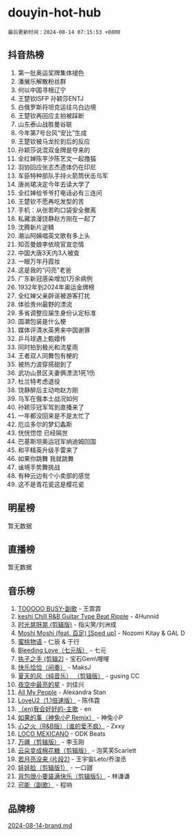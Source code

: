 # douyin-hot-hub

`最后更新时间：2024-08-14 07:15:53 +0800`

## 抖音热榜

1. 第一批奥运奖牌集体褪色
1. 潘展乐解散粉丝群
1. 何以中国寻根辽宁
1. 王楚钦ISFP 孙颖莎ENTJ
1. 白俄罗斯将坦克运往乌白边境
1. 王楚钦再回应主拍被踩断
1. 山东泰山战胜曼谷联
1. 今年第7号台风“安比”生成
1. 王楚钦被马龙抡到后的反应
1. 孙颖莎说混双金牌是夺来的
1. 全红婵陈芋汐陈艺文一起撸猫
1. 羽协回应张志杰遗体仍在印尼
1. 车臣特种部队手持火箭筒伏击乌军
1. 唐尚珺决定今年去读大学了
1. 全红婵给爷爷打电话必有三连问
1. 王楚钦不愿再吃发型的苦
1. 手机：从张若昀口袋安全撤离
1. 私藏浪漫饶静赵方刚在一起了
1. 沈腾新片逆鳞
1. 潮汕阿姨唱英文歌有多上头
1. 知否曼娘李依晓官宣恋情
1. 中国大唐3天内3人被查
1. 一眼万年丹霞妆
1. 这是我的“闪亮”老爸
1. 广东新冠感染增加1万余病例
1. 1932年到2024年奥运金牌榜
1. 全红婵父亲辟谣被游客打扰
1. 体验贵州最野的漂流
1. 多省调整应届生身份认定标准
1. 国潮包装是什么梗
1. 媒体评清水英男来中国谢罪
1. 乒乓球遇上甄嬛传
1. 同时拍到极光和流星雨
1. 王者双人同舞包有梗的
1. 被热力波穿搭甜到了
1. 武功山景区夫妻俩漂流1死1伤
1. 杜兰特考虑退役
1. 饶静醉后主动吻赵方刚
1. 乌军在俄本土战况如何
1. 孙颖莎冠军驾到直播来了
1. 一年都没回来是不是太忙了
1. 厄瓜多尔的梦幻螽斯
1. 恍恍惚惚 已经隔世
1. 巴基斯坦奥运冠军纳迪姆回国
1. 和平精英升级手雷来了
1. 如果你跳舞 我就跳舞
1. 谧境手势舞挑战
1. 有种云边有个小卖部的感觉
1. 这不是青花瓷这是樱花瓷

## 明星榜

暂无数据

## 直播榜

暂无数据

## 音乐榜

1. [TOOOOO BUSY-副歌](https://sf3-cdn-tos.douyinstatic.com/obj/tos-cn-ve-2774/o0fmjGZetNDjSM5EimFs2QlzBg30YgByJMRQrC) - 王霏霏
1. [keshi Chill R&B Guitar Type Beat Ripple](https://sf5-hl-cdn-tos.douyinstatic.com/obj/tos-cn-ve-2774/okQIfmitAB3HpgZQo0YCEFEACcDhQngn0fkFIC) - 4Hunnid
1. [时光晃呀晃 (剪辑版)](https://sf5-hl-cdn-tos.douyinstatic.com/obj/tos-cn-ve-2774/o8ACeQem3gwI1x3GIYGAfKG0LJebKFRJDwRwyW) - 指尖笑/刘洲成
1. [Moshi Moshi (feat. 百足) [Sped up]](https://sf3-cdn-tos.douyinstatic.com/obj/tos-cn-ve-2774/ocCPFQcXJLeroaIdQLIGAoeeYM3OAUYGDguHXz) - Nozomi Kitay & GAL D
1. [蜜桃物语](https://sf5-hl-cdn-tos.douyinstatic.com/obj/tos-cn-ve-2774/oIhOSCZtIACtYU4XQkngiW9kCBfVD1Fz9IYeqL) - 仁辰 & 于行
1. [Bleeding Love（七元版）](https://sf5-hl-cdn-tos.douyinstatic.com/obj/tos-cn-ve-2774/oEgC9eZFHQ1MfSRnrfkzFp8AayDWqAQMABBgUs) - 七元
1. [执子之手 (剪辑2)](https://sf5-hl-cdn-tos.douyinstatic.com/obj/tos-cn-ve-2774/oUoZLQjCc31XzqsBnBQUNgeKtYPBcgbFDwtfcu) - 宝石Gem\哩哩
1. [快乐恰恰（间奏）](https://sf5-hl-cdn-tos.douyinstatic.com/obj/tos-cn-ve-2774/oMesum3HvWQXJxuMFeVYzf54o2QzH5aEBPOCAn) - MaksJ
1. [夏天的风（纯音乐） （剪辑版）](https://sf5-hl-cdn-tos.douyinstatic.com/obj/tos-cn-ve-2774/oUzLjBZZFQAoNRmGokEeD5zfQCObp6UeFAnTa6) - gusing CC
1. [夜空中最亮的星](https://sf5-hl-cdn-tos.douyinstatic.com/obj/tos-cn-ve-2774/o4IfgGwqqnFeXEMGaS8JBzJAdayAaCeoxqbjCD) - 刘佳兴
1. [All My People](https://sf5-hl-cdn-tos.douyinstatic.com/obj/tos-cn-ve-2774/c7773e6b7c3f4bd9b26cd85b0cfa4eff) - Alexandra Stan
1. [LoveU2（1.1倍速版）](https://sf5-hl-cdn-tos.douyinstatic.com/obj/tos-cn-ve-2774/oQMeDffLaEmgMwgCOEMAFCI6INzoFPgWdD0rsa) - 陈伟霆
1. [（en)我会好好的-主歌](https://sf5-hl-cdn-tos.douyinstatic.com/obj/tos-cn-ve-2774/oUrYpIdrvCbA8m8yAZjbMWjUkL6tiinWMkBTs) - en
1. [如果的事（神兔小P Remix）](https://sf3-cdn-tos.douyinstatic.com/obj/tos-cn-ve-2774/okHtAffz3g4ZB0BMQn9iC9BC6AciI3xCmgQTqt) - 神兔小P
1. [心之火（R&B版）（谁的爱不疯）](https://sf3-cdn-tos.douyinstatic.com/obj/tos-cn-ve-2774/okemkEDaIBBE3OosftCgMxlFkLQZRw37t36ZQv) - Zxxy
1. [LOCO MEXICANO](https://sf5-hl-cdn-tos.douyinstatic.com/obj/tos-cn-ve-2774/owxVoxJorA4ILBfsMAjU6t7O1xW9w0tS7EYzh6) - ODK Beats
1. [万疆（剪辑版）](https://sf5-hl-cdn-tos.douyinstatic.com/obj/tos-cn-ve-2774/ooG7oVgFlDTelKCjCsTTobQvbdtj1BBQXnfZd8) - 李玉刚
1. [云朵变成棉花糖（剪辑版）](https://sf6-cdn-tos.douyinstatic.com/obj/tos-cn-ve-2774/o8LC84GQLALFfXeyJmh8KE61byVQYMMeAZLfEI) - 泡芙芙Scarlett
1. [若月亮没来 (片段2)](https://sf5-hl-cdn-tos.douyinstatic.com/obj/tos-cn-ve-2774/ocQavLLjkCOeDxGyYeIMGgNAIwJ0QXE1Ve3Fzv) - 王宇宙Leto/乔浚丞
1. [娃娃脸（剪辑版1）](https://sf5-hl-cdn-tos.douyinstatic.com/obj/tos-cn-ve-2774/oIimSCgQoNUePTAZ1Ba7TeADY4KetGYsVFeaaB) - 一口甜
1. [背包很小要装满快乐（剪辑版5）](https://sf5-hl-cdn-tos.douyinstatic.com/obj/tos-cn-ve-2774/oUqSJIiBjw2pxsBAiQRmkbZGJrlGCMBPpIW90) - 林谦谦
1. [可能（副歌）](https://sf5-hl-cdn-tos.douyinstatic.com/obj/tos-cn-ve-2774/cde1731888894259b333569393c2fb51) - 程响

## 品牌榜

[2024-08-14-brand.md](2024-08-14-brand.md)
